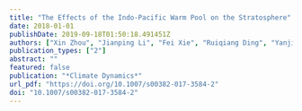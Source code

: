 ```yaml
---
title: "The Effects of the Indo-Pacific Warm Pool on the Stratosphere"
date: 2018-01-01
publishDate: 2019-09-18T01:50:18.491451Z
authors: ["Xin Zhou", "Jianping Li", "Fei Xie", "Ruiqiang Ding", "Yanjie Li", "Sen Zhao", "Jiankai Zhang", "Yang Li"]
publication_types: ["2"]
abstract: ""
featured: false
publication: "*Climate Dynamics*"
url_pdf: "https://doi.org/10.1007/s00382-017-3584-2"
doi: "10.1007/s00382-017-3584-2"
---
```


